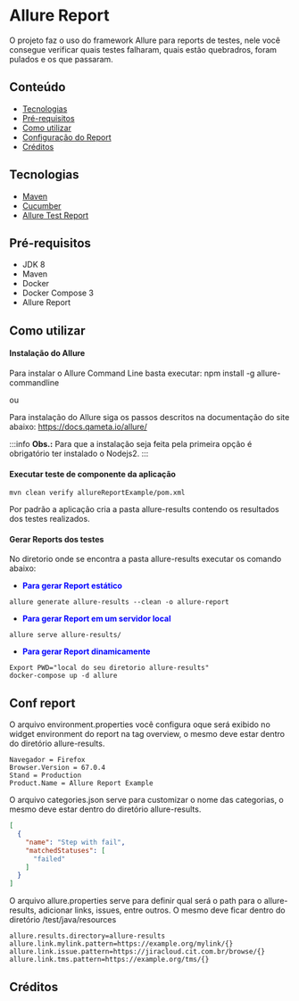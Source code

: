 Allure Report
======================

O projeto faz o uso do framework Allure para reports de testes, nele você consegue verificar quais testes falharam, quais estão quebradros, foram pulados e os que passaram.

## Conteúdo

- [Tecnologias](https://github.com/wlmFincatti/allure-report#tecnologias)
- [Pré-requisitos](https://github.com/wlmFincatti/allure-report#pr%C3%A9-requisitos)
- [Como utilizar](https://github.com/wlmFincatti/allure-report#como-utilizar)
- [Configuração do Report](https://github.com/wlmFincatti/allure-report#conf-report)
- [Créditos](https://github.com/wlmFincatti/allure-report#cr%C3%A9ditos)


## Tecnologias
- [Maven](https://maven.apache.org/)
- [Cucumber](https://cucumber.io/)
- [Allure Test Report](http://allure.qatools.ru/)

## Pré-requisitos
- JDK 8
- Maven
- Docker
- Docker Compose 3
- Allure Report

## Como utilizar

#### Instalação do Allure

Para instalar o Allure Command Line basta executar:
npm install -g allure-commandline

ou

Para instalação do Allure siga os passos descritos na documentação do site abaixo:
https://docs.qameta.io/allure/

:::info
<b>Obs.:</b> Para que a instalação seja feita pela primeira opção é obrigatório ter instalado o Nodejs2.
:::


#### Executar teste de componente da aplicação
```shell
mvn clean verify allureReportExample/pom.xml
```
Por padrão a aplicação cria a pasta allure-results contendo os resultados dos testes realizados.

#### Gerar Reports dos testes

No diretorio onde se encontra a pasta allure-results executar os comando abaixo:

- <strong style="color:blue">Para gerar Report estático</strong>
```shell
allure generate allure-results --clean -o allure-report
```

- <strong style="color:blue">Para gerar Report em um servidor local</strong>
```shell
allure serve allure-results/
```

- <strong style="color:blue">Para gerar Report dinamicamente</strong>

```shell
Export PWD="local do seu diretorio allure-results"
docker-compose up -d allure
```

## Conf report

O arquivo environment.properties você configura oque será exibido no widget environment do report na tag overview, o mesmo deve estar dentro do diretório allure-results.
```yaml=
Navegador = Firefox
Browser.Version = 67.0.4
Stand = Production
Product.Name = Allure Report Example
```

O arquivo categories.json serve para customizar o nome das categorias, o mesmo deve estar dentro do diretório allure-results.
```json
[
  {
    "name": "Step with fail",
    "matchedStatuses": [
      "failed"
    ]
  }
]
```
O arquivo allure.properties serve para definir qual será o path para o allure-results, adicionar links, issues, entre outros. O mesmo deve ficar dentro do diretório /test/java/resources
```yaml=
allure.results.directory=allure-results
allure.link.mylink.pattern=https://example.org/mylink/{}
allure.link.issue.pattern=https://jiracloud.cit.com.br/browse/{}
allure.link.tms.pattern=https://example.org/tms/{}
```
## Créditos
